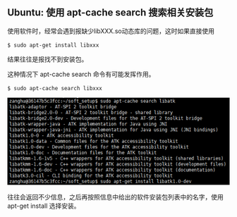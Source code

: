 ## Ubuntu: 使用 apt-cache search 搜索相关安装包

使用软件时，经常会遇到报缺少libXXX.so动态库的问题，这时如果直接使用

```shell
$ sudo apt-get install libxxx
```

结果往往是报找不到安装包。

这种情况下 apt-cache search 命令有可能发挥作用。

```shell
$ sudo apt-cache search libxxx
```

![](/assets/linux016_001.PNG)

往往会返回不少信息，之后再按照信息中给出的软件安装包列表中的名字，使用 apt-get install 选择安装。
